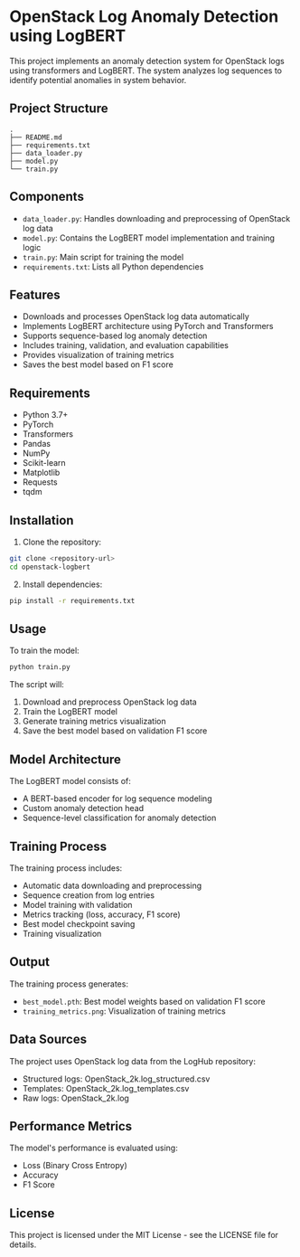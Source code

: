 # OpenStack Log Anomaly Detection using LogBERT

This project implements an anomaly detection system for OpenStack logs using transformers and LogBERT. The system analyzes log sequences to identify potential anomalies in system behavior.

## Project Structure

```
.
├── README.md
├── requirements.txt
├── data_loader.py
├── model.py
└── train.py
```

## Components

- `data_loader.py`: Handles downloading and preprocessing of OpenStack log data
- `model.py`: Contains the LogBERT model implementation and training logic
- `train.py`: Main script for training the model
- `requirements.txt`: Lists all Python dependencies

## Features

- Downloads and processes OpenStack log data automatically
- Implements LogBERT architecture using PyTorch and Transformers
- Supports sequence-based log anomaly detection
- Includes training, validation, and evaluation capabilities
- Provides visualization of training metrics
- Saves the best model based on F1 score

## Requirements

- Python 3.7+
- PyTorch
- Transformers
- Pandas
- NumPy
- Scikit-learn
- Matplotlib
- Requests
- tqdm

## Installation

1. Clone the repository:
```bash
git clone <repository-url>
cd openstack-logbert
```

2. Install dependencies:
```bash
pip install -r requirements.txt
```

## Usage

To train the model:

```bash
python train.py
```

The script will:
1. Download and preprocess OpenStack log data
2. Train the LogBERT model
3. Generate training metrics visualization
4. Save the best model based on validation F1 score

## Model Architecture

The LogBERT model consists of:
- A BERT-based encoder for log sequence modeling
- Custom anomaly detection head
- Sequence-level classification for anomaly detection

## Training Process

The training process includes:
- Automatic data downloading and preprocessing
- Sequence creation from log entries
- Model training with validation
- Metrics tracking (loss, accuracy, F1 score)
- Best model checkpoint saving
- Training visualization

## Output

The training process generates:
- `best_model.pth`: Best model weights based on validation F1 score
- `training_metrics.png`: Visualization of training metrics

## Data Sources

The project uses OpenStack log data from the LogHub repository:
- Structured logs: OpenStack_2k.log_structured.csv
- Templates: OpenStack_2k.log_templates.csv
- Raw logs: OpenStack_2k.log

## Performance Metrics

The model's performance is evaluated using:
- Loss (Binary Cross Entropy)
- Accuracy
- F1 Score

## License

This project is licensed under the MIT License - see the LICENSE file for details.
